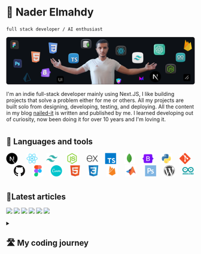 # 🥷 Nader Elmahdy

`full stack developer / AI enthusiast`

![me](me.webp)

I'm an indie full-stack developer mainly using Next.JS, I like building projects that solve a problem either for me or others. All my projects are built solo from designing, developing, testing, and deploying. All the content in my blog [nailed-it](https://nailed-it.tech) is written and published by me. I learned developing out of curiosity, now been doing it for over 10 years and I'm loving it.

#

## 🧰 Languages and tools

<p align="left">
<img width="30px"  src="logos/next.svg" /> &#8287;&#8287;&#8287;&#8287;
<img width="30px" src="logos/react.svg" /> &#8287;&#8287;&#8287;&#8287;
<img width="30px" src="logos/tailwind.svg" /> &#8287;&#8287;&#8287;&#8287;
<img width="30px" src="logos/nodejs.svg" /> &#8287;&#8287;&#8287;&#8287;
<img width="30px" src="logos/express.svg" />&#8287;&#8287;&#8287;&#8287;
<img  width="30px" src="logos/typescript.svg"/>&#8287;&#8287;&#8287;&#8287;
<img width="30px"  src="logos/mongodb.svg" />&#8287;&#8287;&#8287;&#8287;
<img width="30px"src="logos/bootstrap.svg" />&#8287;&#8287;&#8287;&#8287;
<img width="30px" src="logos/python.svg" />&#8287;&#8287;&#8287;&#8287;
<img width="30px" src="logos/git.svg" />&#8287;&#8287;&#8287;&#8287;
<img  width="30px" src="logos/github.svg" />&#8287;&#8287;&#8287;&#8287;
<img width="30px" src="logos/figma.svg" />&#8287;&#8287;&#8287;&#8287;
<img width="30px" src="logos/canva.svg" />&#8287;&#8287;&#8287;&#8287;
<img width="30px"  src="logos/html.svg"/>&#8287;&#8287;&#8287;&#8287;
<img width="30px" src="logos/css.svg"/>&#8287;&#8287;&#8287;&#8287;
<img width="30px"src="logos/firebase.svg" />&#8287;&#8287;&#8287;&#8287;
<img width="30px" src="logos/matlab.svg" /> &#8287;&#8287;&#8287;&#8287;  
<img width="30px"src="logos/photoshop.svg" />&#8287;&#8287;&#8287;&#8287;
<img width="30px" src="logos/wordpress.svg" />&#8287;&#8287;&#8287;&#8287;
<img width="30px" src="logos/arduino.svg" />

</p>

#

## 📝Latest articles

<p align="left">
<!-- Begin posts section -->

<a key=26.520959125553546 href="https://nailed-it.tech/articles/how-to-add-credential-authentication" target="_blank"><img src="https://nailedit.vercel.app/articles/how-to-add-credential-authentication/opengraph-image-1n7hps?23b6baaca7ad2462" width="400" /></a>
<a key=90.26674781381354 href="https://nailed-it.tech/articles/how-to-enable-email-verification-auth-js" target="_blank"><img src="https://nailedit.vercel.app/articles/how-to-enable-email-verification-auth-js/opengraph-image-1n7hps?23b6baaca7ad2462" width="400" /></a>
<a key=16.741914216681053 href="https://nailed-it.tech/articles/how-to-enable-password-reset" target="_blank"><img src="https://nailedit.vercel.app/articles/how-to-enable-password-reset/opengraph-image-1n7hps?23b6baaca7ad2462" width="400" /></a>
<a key=97.89341945829963 href="https://nailed-it.tech/articles/i-tried-the-best-2-ui-libraries" target="_blank"><img src="https://nailedit.vercel.app/articles/i-tried-the-best-2-ui-libraries/opengraph-image-1n7hps?23b6baaca7ad2462" width="400" /></a>
<a key=16.404103941461724 href="https://nailed-it.tech/articles/how-to-add-2-factor-authentication" target="_blank"><img src="https://nailedit.vercel.app/articles/how-to-add-2-factor-authentication/opengraph-image-1n7hps?23b6baaca7ad2462" width="400" /></a>
<a key=19.627223972103902 href="https://nailed-it.tech/articles/create-a-new-repo-and-push-your-code-with-1-click" target="_blank"><img src="https://nailedit.vercel.app/articles/create-a-new-repo-and-push-your-code-with-1-click/opengraph-image-1n7hps?23b6baaca7ad2462" width="400" /></a>

<!-- End posts section -->
</p>

<details> <summary><h2>🛣️ My coding journey</h2></summary>
When I was young, I was impressed when I saw a guy in a movie typing stuff on the keyboard leading to something happening in real life like a door closing or a robot moving.

I was curious how they did that, but I had no clue.

At the age of 14, I discovered what they call "programming", and a friend of mine who had more experience in that field recommended that I start learning Python, and I did.

I was going all in all day every day on Codecademy, and I was impressed by this new world.
After finishing the course I decided that I wanna continue in this field, so I learned PHP, HTML, and CSS.

I still didn't know how to build something useful, and when I heard about WordPress, it caught my attention.

I found it really easy to build full apps quickly with drag and drop, this meant that I didn't have to deal with writing code, because tbh, I was having a hard time positioning a div in the center.

I spent a year learning everything about WordPress, and I reached a pretty good level.
I then joined a discord group for developers in which we would take weekly tasks, and the first was Bootstrap.

I was very impressed by how easy styling elements was using bootstrap.
I then learned React and this is where everything changed.
I learned how to make reusable components and pass props and for the first time, I had an idea of how real-world apps are made.

Then I learned Tailwind, mongoDB, and NextJS, and before I knew it, I was a full stack developer.

At this point, I had stopped using WordPress, because I realized that it's much better to write code as you have full control over everything.

Then I started to build big projects like e-commerce stores and I started to take on bigger freelance projects.

I learned more stuff along the way like UI libraries, writing clean code, and design principles.

I'm working on contributing to open source and building bigger projects.

</details>
